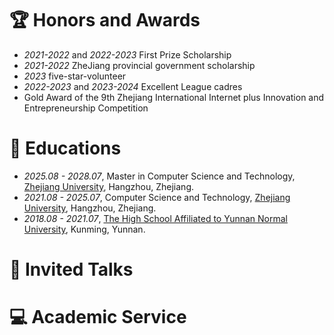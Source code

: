 # 🏆 Honors and Awards

- *2021-2022* and *2022-2023* First Prize Scholarship
- *2021-2022* ZheJiang provincial government scholarship
- *2023* five-star-volunteer
- *2022-2023* and *2023-2024* Excellent League cadres
- Gold Award of the 9th Zhejiang International Internet plus Innovation and Entrepreneurship Competition


# 📖 Educations

- *2025.08 - 2028.07*, Master in Computer Science and Technology, [Zhejiang University](http://www.zju.edu.cn/), Hangzhou, Zhejiang.
- *2021.08 - 2025.07*, Computer Science and Technology, [Zhejiang University](http://www.zju.edu.cn/), Hangzhou, Zhejiang.
- *2018.08 - 2021.07*, [The High School Affiliated to Yunnan Normal University](https://www.ynsdfz.net/), Kunming, Yunnan.


# 💬 Invited Talks

<!-- - *2023.11*, [Invited speaker](https://mp.weixin.qq.com/s/VFsMBIUWuscAVa3WK3oRMA) of SMP 2023 to introduce the lines of works of BrainNet.
- *2022.08*, [Oral presentation](https://dlnext.acm.org/doi/10.1145/3534678.3539178) at KDD 2022 to introduce the paper `BrainNet`. -->


# 💻 Academic Service

<!-- - *2024*, Program committee member of NeurIPS
- *2021--2023*, Program committee member of KDD
- *2023*, Program committee member of TNNLS
- *2022--2023*, Program committee member of TBD -->
